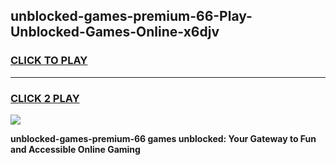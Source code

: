 
## unblocked-games-premium-66-Play-Unblocked-Games-Online-x6djv
<h3>
<a href="https://premium76.site?title=unblocked-games-premium-66&ref=25A">CLICK TO PLAY</a></h3>
<hr>

<h3>
<a href="https://premium76.site?title=unblocked-games-premium-66&ref=25A">CLICK 2 PLAY</a>
  
</h3>

<a href="https://premium76.site?title=unblocked-games-premium-66&ref=25A"><img src="https://clearcache.store/games.png"></a>


**unblocked-games-premium-66 games unblocked: Your Gateway to Fun and Accessible Online Gaming**
